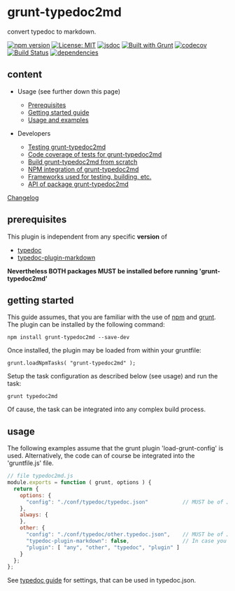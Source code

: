 # grunt-typedoc2md

convert typedoc to markdown.

[![npm version](https://img.shields.io/npm/v/grunt-typedoc2md?color=blue)](https://www.npmjs.com/package/grunt-typedoc2md)
[![License: MIT](https://img.shields.io/badge/License-MIT-blue.svg)](https://opensource.org/licenses/MIT)
[![jsdoc](https://img.shields.io/static/v1?label=jsdoc&message=%20api%20&color=blue)](https://jsdoc.app/)
[![Built with Grunt](https://cdn.gruntjs.com/builtwith.svg)](https://gruntjs.com/)
[![codecov](https://codecov.io/gh/db-developer/grunt-typedoc2md/branch/master/graph/badge.svg)](https://codecov.io/gh/db-developer/grunt-typedoc2md)
[![Build Status](https://travis-ci.com/db-developer/grunt-typedoc2md.svg?branch=master)](https://travis-ci.com/db-developer/grunt-typedoc2md)
[![dependencies](https://img.shields.io/librariesio/release/npm/grunt-typedoc2md)](https://libraries.io/)

## content ##

* Usage (see further down this page)
  * [Prerequisites](#prerequisites)
  * [Getting started guide](#getting-started)
  * [Usage and examples](#usage)

* Developers
  * [Testing grunt-typedoc2md](docs/grunt.md#testing)
  * [Code coverage of tests for grunt-typedoc2md](docs/grunt.md#code-coverage)
  * [Build grunt-typedoc2md from scratch](docs/grunt.md#building)
  * [NPM integration of grunt-typedoc2md](docs/grunt.md#npm_integration)
  * [Frameworks used for testing, building, etc.](docs/frameworks.md)
  * [API of package grunt-typedoc2md](docs/api.index.md)

[Changelog](CHANGELOG.md)

## prerequisites ##

This plugin is independent from any specific **version** of
* [typedoc](https://www.npmjs.com/package/typedoc)
* [typedoc-plugin-markdown](https://www.npmjs.com/package/typedoc-plugin-markdown)

**Nevertheless BOTH packages MUST be installed before running 'grunt-typedoc2md'**

## getting started ##

This guide assumes, that you are familiar with the use of
[npm](https://npmjs.com "Homepage of npm") and
[grunt](https://gruntjs.com "Homepage of grunt").  
The plugin can be installed by the following command:

<code>npm install grunt-typedoc2md --save-dev</code>

Once installed, the plugin may be loaded from within your gruntfile:

<code>grunt.loadNpmTasks( "grunt-typedoc2md" );</code>

Setup the task configuration as described below (see usage) and run the task:

<code>grunt typedoc2md</code>

Of cause, the task can be integrated into any complex build process.

## usage ##

The following examples assume that the grunt plugin 'load-grunt-config' is used.
Alternatively, the code can of course be integrated into the 'gruntfile.js' file.  

```javascript
// file typedoc2md.js
module.exports = function ( grunt, options ) {
  return {
    options: {
      "config": "./conf/typedoc/typedoc.json"           // MUST be of JSON format
    },
    always: {
    },
    other: {
      "config": "./conf/typedoc/other.typedoc.json",    // MUST be of JSON format
      "typedoc-plugin-markdown": false,                 // In case you explicitly may not want to create markdown ;-)
      "plugin": [ "any", "other", "typedoc", "plugin" ]
    }
  };
};
```

See [typedoc guide](https://typedoc.org/guides/overview/) for settings, that can be used in typedoc.json.

